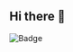 ## Hi there 👋
![Badge](https://hitscounter.dev/api/hit?url=https%3A%2F%2Fgithub.com%2F11iu&label=&icon=github&color=%23198754&message=&style=flat&tz=UTC)
<!--
**11iu/11iu** is a ✨ _special_ ✨ repository because its `README.md` (this file) appears on your GitHub profile.

Here are some ideas to get you started:

- 🔭 I’m currently working on ...
- 🌱 I’m currently learning ...
- 👯 I’m looking to collaborate on ...
- 🤔 I’m looking for help with ...
- 💬 Ask me about ...
- 📫 How to reach me: ...
- 😄 Pronouns: ...
- ⚡ Fun fact: ...
-->
